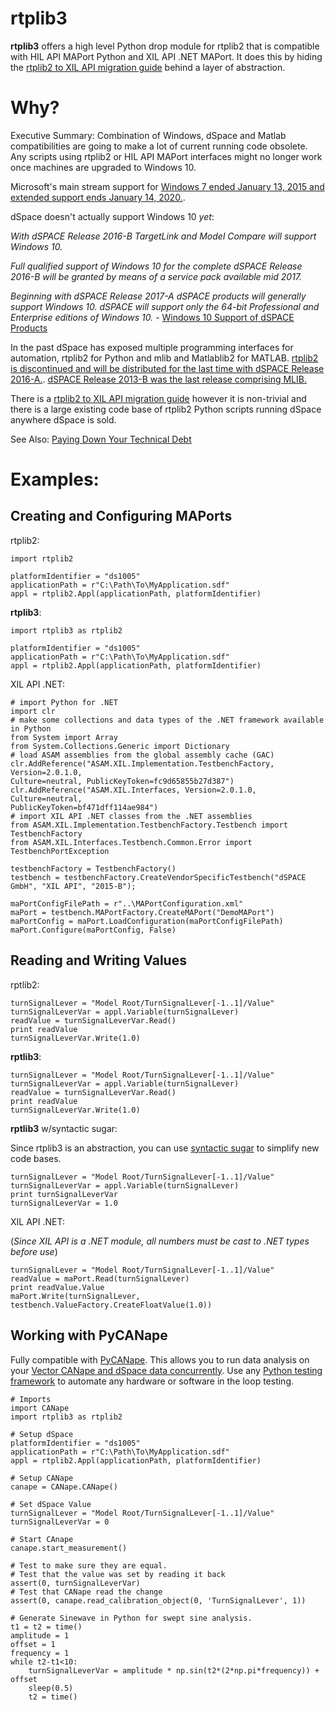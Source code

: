 # rtplib3

**rtplib3** offers a high level Python drop module for rtplib2 that is compatible with HIL API MAPort Python and XIL API .NET MAPort. It does this by hiding the [rtplib2 to XIL API migration guide](https://www.dspace.com/support/patches/TASC/PAPI/RTPLIB2_XIL_API_PythonNET_Migration_Guide.pdf) behind a layer of abstraction.

# Why?

Executive Summary: Combination of Windows, dSpace and Matlab compatibilities are going to make a lot of current running code obsolete. Any scripts using rtplib2 or HIL API MAPort interfaces might no longer work once machines are upgraded to Windows 10.

Microsoft's main stream support for [Windows 7 ended January 13, 2015 and extended support ends January 14, 2020.](https://support.microsoft.com/en-us/help/13853/windows-lifecycle-fact-sheet).

dSpace doesn't actually support Windows 10 *yet*:

*With dSPACE Release 2016-B TargetLink and Model Compare will support Windows 10.*

*Full qualified support of Windows 10 for the complete dSPACE Release 2016-B will be granted by means of a service pack available mid 2017.*

*Beginning with dSPACE Release 2017-A dSPACE products will generally support Windows 10.*
*dSPACE will support only the 64-bit Professional and Enterprise editions of Windows 10.* - [Windows 10 Support of dSPACE Products](https://www.dspace.com/en/inc/home/support/supvers/supverscompm/release_roadmap/win10.cfm)

In the past dSpace has exposed multiple programming interfaces for automation, rtplib2 for Python and mlib and Matlablib2 for MATLAB. [rtplib2 is discontinued and will be distributed for the last time with dSPACE Release 2016-A.](https://www.dspace.com/en/inc/home/support/kb/supkbspecial/kbta/rtplib2xilapinetmaport.cfm). [dSPACE Release 2013-B was the last release comprising MLIB.](https://www.dspace.com/en/inc/home/support/kb/supkbspecial/kbta/mlibxilapimig.cfm)

There is a [rtplib2 to XIL API migration guide](https://www.dspace.com/support/patches/TASC/PAPI/RTPLIB2_XIL_API_PythonNET_Migration_Guide.pdf) however it is non-trivial and there is a large existing code base of rtplib2 Python scripts running dSpace anywhere dSpace is sold.

See Also: [Paying Down Your Technical Debt](https://blog.codinghorror.com/paying-down-your-technical-debt/)

# Examples:

## Creating and Configuring MAPorts

rtplib2:

    import rtplib2
   
    platformIdentifier = "ds1005"
    applicationPath = r"C:\Path\To\MyApplication.sdf"
    appl = rtplib2.Appl(applicationPath, platformIdentifier) 
    
**rtplib3**:

    import rtplib3 as rtplib2
   
    platformIdentifier = "ds1005"
    applicationPath = r"C:\Path\To\MyApplication.sdf"
    appl = rtplib2.Appl(applicationPath, platformIdentifier) 
    
XIL API .NET:

    # import Python for .NET
    import clr
    # make some collections and data types of the .NET framework available in Python
    from System import Array
    from System.Collections.Generic import Dictionary
    # load ASAM assemblies from the global assembly cache (GAC)
    clr.AddReference("ASAM.XIL.Implementation.TestbenchFactory, Version=2.0.1.0,
    Culture=neutral, PublicKeyToken=fc9d65855b27d387")
    clr.AddReference("ASAM.XIL.Interfaces, Version=2.0.1.0, Culture=neutral,
    PublicKeyToken=bf471dff114ae984")
    # import XIL API .NET classes from the .NET assemblies
    from ASAM.XIL.Implementation.TestbenchFactory.Testbench import TestbenchFactory
    from ASAM.XIL.Interfaces.Testbench.Common.Error import TestbenchPortException 
    
    testbenchFactory = TestbenchFactory()
    testbench = testbenchFactory.CreateVendorSpecificTestbench("dSPACE GmbH", "XIL API", "2015-B");
    
    maPortConfigFilePath = r"..\MAPortConfiguration.xml"
    maPort = testbench.MAPortFactory.CreateMAPort("DemoMAPort")
    maPortConfig = maPort.LoadConfiguration(maPortConfigFilePath)
    maPort.Configure(maPortConfig, False) 
    
## Reading and Writing Values 
    
rptlib2:

    turnSignalLever = "Model Root/TurnSignalLever[-1..1]/Value"
    turnSignalLeverVar = appl.Variable(turnSignalLever)
    readValue = turnSignalLeverVar.Read()
    print readValue
    turnSignalLeverVar.Write(1.0)
    
**rptlib3**:

    turnSignalLever = "Model Root/TurnSignalLever[-1..1]/Value"
    turnSignalLeverVar = appl.Variable(turnSignalLever)
    readValue = turnSignalLeverVar.Read()
    print readValue
    turnSignalLeverVar.Write(1.0) 
    
 **rptlib3** w/syntactic sugar:
 
 Since rtplib3 is an abstraction, you can use [syntactic sugar](https://en.wikipedia.org/wiki/Syntactic_sugar) to simplify new code bases.
 
    turnSignalLever = "Model Root/TurnSignalLever[-1..1]/Value"
    turnSignalLeverVar = appl.Variable(turnSignalLever)
    print turnSignalLeverVar
    turnSignalLeverVar = 1.0
    
XIL API .NET:

(*Since XIL API is a .NET module, all numbers must be cast to .NET types before use*)

    turnSignalLever = "Model Root/TurnSignalLever[-1..1]/Value"
    readValue = maPort.Read(turnSignalLever)
    print readValue.Value
    maPort.Write(turnSignalLever, testbench.ValueFactory.CreateFloatValue(1.0)) 

## Working with PyCANape

Fully compatible with [PyCANape](https://github.com/jedediahfrey/PyCANape/blob/master/README.md). This allows you to run data analysis on your [Vector CANape and dSpace data concurrently](https://github.com/jedediahfrey/PyCANape/blob/master/README.md). Use any [Python testing framework](https://wiki.python.org/moin/PythonTestingToolsTaxonomy) to automate any hardware or software in the loop testing.

    # Imports
    import CANape
    import rtplib3 as rtplib2
    
    # Setup dSpace
    platformIdentifier = "ds1005"
    applicationPath = r"C:\Path\To\MyApplication.sdf"
    appl = rtplib2.Appl(applicationPath, platformIdentifier)
    
    # Setup CANape
    canape = CANape.CANape()
    
    # Set dSpace Value
    turnSignalLever = "Model Root/TurnSignalLever[-1..1]/Value"
    turnSignalLeverVar = 0
    
    # Start CAnape 
    canape.start_measurement()
    
    # Test to make sure they are equal.
    # Test that the value was set by reading it back
    assert(0, turnSignalLeverVar)
    # Test that CANape read the change
    assert(0, canape.read_calibration_object(0, 'TurnSignalLever', 1))
    
    # Generate Sinewave in Python for swept sine analysis.
    t1 = t2 = time()
    amplitude = 1
    offset = 1
    frequency = 1
    while t2-t1<10:
        turnSignalLeverVar = amplitude * np.sin(t2*(2*np.pi*frequency)) + offset
        sleep(0.5)
        t2 = time()
